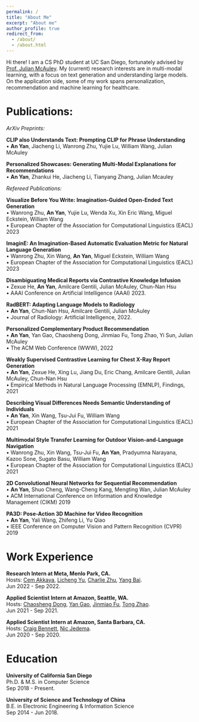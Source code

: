 ```yaml
---
permalink: /
title: "About Me"
excerpt: "About me"
author_profile: true
redirect_from: 
  - /about/
  - /about.html
---
```


Hi there! I am a CS PhD student at UC San Diego, fortunately advised by [Prof. Julian McAuley](https://cseweb.ucsd.edu/~jmcauley/). My (current) research interests are in multi-modal learning, with a focus on text generation and understanding large models. On the application side, some of my work spans personalization, recommendation and machine learning for healthcare. 

Publications:
======
*ArXiv Preprints:*

**CLIP also Understands Text: Prompting CLIP for Phrase Understanding**
<br>• **An Yan**, Jiacheng Li, Wanrong Zhu, Yujie Lu, William Wang, Julian McAuley

**Personalized Showcases: Generating Multi-Modal Explanations for Recommendations**
<br>• **An Yan**, Zhankui He, Jiacheng Li, Tianyang Zhang, Julian Mcauley

*Refereed Publications:*

**Visualize Before You Write: Imagination-Guided Open-Ended Text Generation**
<br>• Wanrong Zhu, **An Yan**, Yujie Lu, Wenda Xu, Xin Eric Wang, Miguel Eckstein, William Wang
<br>• European Chapter of the Association for Computational Linguistics (EACL) 2023

**ImaginE: An Imagination-Based Automatic Evaluation Metric for Natural Language Generation**
<br> • Wanrong Zhu, Xin Wang, **An Yan**, Miguel Eckstein, William Wang
<br>• European Chapter of the Association for Computational Linguistics (EACL) 2023

**Disambiguating Medical Reports via Contrastive Knowledge Infusion**
<br>• Zexue He, **An Yan**, Amilcare Gentili, Julian McAuley, Chun-Nan Hsu
<br>• AAAI Conference on Artificial Intelligence (AAAI) 2023.

**RadBERT: Adapting Language Models to Radiology**
<br>• **An Yan**, Chun-Nan Hsu, Amilcare Gentili, Julian McAuley
<br>• Journal of Radiology: Artificial Intelligence, 2022.

**Personalized Complementary Product Recommendation**
<br>• **An Yan**, Yan Gao, Chaosheng Dong, Jinmiao Fu, Tong Zhao, Yi Sun, Julian McAuley
<br>• The ACM Web Conference (WWW), 2022

**Weakly Supervised Contrastive Learning for Chest X-Ray Report Generation**
<br>• **An Yan**, Zexue He, Xing Lu, Jiang Du, Eric Chang, Amilcare Gentili, Julian McAuley, Chun-Nan Hsu
<br>• Empirical Methods in Natural Language Processing (EMNLP), Findings, 2021

**Describing Visual Differences Needs Semantic Understanding of Individuals**
<br>• **An Yan**, Xin Wang, Tsu-Jui Fu, William Wang
<br>• European Chapter of the Association for Computational Linguistics (EACL) 2021

**Multimodal Style Transfer Learning for Outdoor Vision-and-Language Navigation**
<br>• Wanrong Zhu, Xin Wang, Tsu-Jui Fu, **An Yan**, Pradyumna Narayana, Kazoo Sone, Sugato Basu, William Wang
<br>• European Chapter of the Association for Computational Linguistics (EACL) 2021

**2D Convolutional Neural Networks for Sequential Recommendation**
<br>• **An Yan**, Shuo Cheng, Wang-Cheng Kang, Mengting Wan, Julian McAuley
<br>• ACM International Conference on Information and Knowledge Management (CIKM) 2019

**PA3D: Pose-Action 3D Machine for Video Recognition**
<br>• **An Yan**, Yali Wang, Zhifeng Li, Yu Qiao
<br>• IEEE Conference on Computer Vision and Pattern Recognition (CVPR) 2019

Work Experience
======
**Research Intern at Meta, Menlo Park, CA.**
<br>Hosts: [Cem Akkaya](https://www.linkedin.com/in/cem-akkaya-67b51322/), [Licheng Yu](https://www.linkedin.com/in/licheng-yu-8aa7a8a1/), [Charlie Zhu](https://www.linkedin.com/in/charlie-zhu/), [Yang Bai](https://www.linkedin.com/in/ybai6/).
<br>Jun 2022 - Sep 2022.

**Applied Scientist Intern at Amazon, Seattle, WA.**
<br>Hosts: [Chaosheng Dong](https://www.linkedin.com/in/chaosheng-dong-09425aa9/), [Yan Gao](https://www.linkedin.com/in/yan-gao-16a477b/), [Jinmiao Fu](https://www.linkedin.com/in/jinmiao-fu-32429438/), [Tong Zhao](https://www.linkedin.com/in/tonytongzhao/).
<br>Jun 2021 - Sep 2021.

**Applied Scientist Intern at Amazon, Santa Barbara, CA.**
<br>Hosts: [Craig Bennett](https://www.linkedin.com/in/prefrontal/), [Nic Jedema](https://www.linkedin.com/in/nic-jedema-1ba0bbb1/).
<br>Jun 2020 - Sep 2020.


Education
======
**University of California San Diego**
<br>Ph.D. & M.S. in Computer Science
<br>Sep 2018 - Present.

**University of Science and Technology of China**
<br>B.E. in Electronic Engineering & Information Science 
<br>Sep 2014 - Jun 2018.
